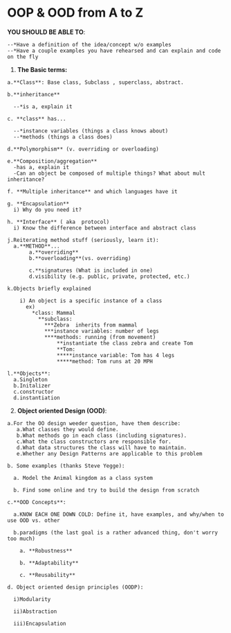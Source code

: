 # OOP & OOD from A to Z 

  **YOU SHOULD BE ABLE TO**:
    
    --*Have a definition of the idea/concept w/o examples
    --*Have a couple examples you have rehearsed and can explain and code on the fly 
  
  1. **The Basic terms:**
  
    a.**Class**: Base class, Subclass , superclass, abstract.
      
    b.**inheritance**
      
      --*is a, explain it
      
    c. **class** has...
      
      --*instance variables (things a class knows about)
      --*methods (things a class does)
      
    d.**Polymorphism** (v. overriding or overloading)
      
    e.**Composition/aggregation**
      -has a, explain it
      -Can an object be composed of multiple things? What about mult inheritance?
      
    f. **Multiple inheritance** and which languages have it
      
    g. **Encapsulation**
      i) Why do you need it?
      
    h. **Interface** ( aka  protocol)
      i) Know the difference between interface and abstract class
      
    j.Reiterating method stuff (seriously, learn it):
      a.**METHOD**...
           a.**overriding**
           b.**overloading**(vs. overriding)
          
           c.**signatures (What is included in one)
           d.visibility (e.g. public, private, protected, etc.)
      
    k.Objects briefly explained
      
        i) An object is a specific instance of a class
          ex) 
            *class: Mammal
              **subclass: 
                ***Zebra  inherits from mammal
                ***instance variables: number of legs 
                ****methods: running (from movement)
                    **instantiate the class zebra and create Tom
                    **Tom: 
                    *****instance variable: Tom has 4 legs
                    *****method: Tom runs at 20 MPH
     
    l.**Objects**:
      a.Singleton
      b.Initalizer
      c.constructor
      d.instantiation

  2. **Object oriented Design (OOD)**:
    
    a.For the OO design weeder question, have them describe:
       a.What classes they would define.
       b.What methods go in each class (including signatures).
       c.What the class constructors are responsible for.
       d.What data structures the class will have to maintain.
       e.Whether any Design Patterns are applicable to this problem
    
    b. Some examples (thanks Steve Yegge):
    
      a. Model the Animal kingdom as a class system
      
      b. Find some online and try to build the design from scratch
    
    c.**OOD Concepts**:
    
      a.KNOW EACH ONE DOWN COLD: Define it, have examples, and why/when to use OOD vs. other 
      
      b.paradigms (the last goal is a rather advanced thing, don't worry too much)
      
        a. **Robustness**
      
        b. **Adaptability**
      
        c. **Reusability**
    
    d. Object oriented design principles (OODP):
    
      i)Modularity
      
      ii)Abstraction
      
      iii)Encapsulation 

